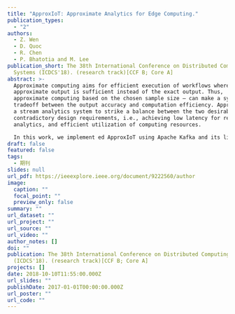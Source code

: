 ```yaml
---
title: "ApproxIoT: Approximate Analytics for Edge Computing."
publication_types:
  - "2"
authors:
  - Z. Wen
  - D. Quoc
  - R. Chen
  - P. Bhatotia and M. Lee
publication_short: The 38th International Conference on Distributed Computing
  Systems (ICDCS'18). (research track)[CCF B; Core A]
abstract: >-
  Approximate computing aims for efficient execution of workflows where an
  approximate output is sufficient instead of the exact output. Thus,
  approximate computing based on the chosen sample size — can make a systematic
  tradeoff between the output accuracy and computation efficiency. ApproxIoT is
  a stream analytics system to strike a balance between the two desirable but
  contradictory design requirements, i.e., achieving low latency for real-time
  analytics, and efficient utilization of computing resources.

  In this work, we implement ed ApproxIoT using Apache Kafka and its library Kafka Streams to achieve a truly distributed data analytics system. An online stratified reservoir sampling algorithm was implemented on both Edge computing nodes and Datacenter cluster.
draft: false
featured: false
tags:
  - 期刊
slides: null
url_pdf: https://ieeexplore.ieee.org/document/9222560/author
image:
  caption: ""
  focal_point: ""
  preview_only: false
summary: ""
url_dataset: ""
url_project: ""
url_source: ""
url_video: ""
author_notes: []
doi: ""
publication: The 38th International Conference on Distributed Computing Systems
  (ICDCS'18). (research track)[CCF B; Core A]
projects: []
date: 2018-10-10T11:55:00.000Z
url_slides: ""
publishDate: 2017-01-01T00:00:00.000Z
url_poster: ""
url_code: ""
---
```

